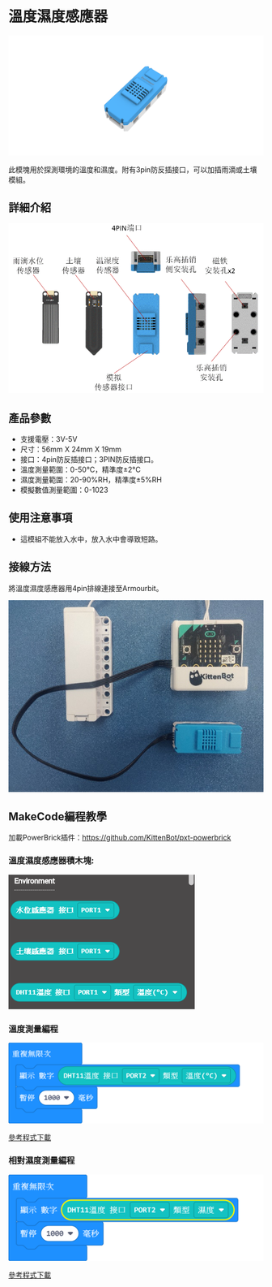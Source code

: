 # 溫度濕度感應器

![](./images/05_05.png)

此模塊用於探測環境的溫度和濕度。附有3pin防反插接口，可以加插雨滴或土壤模組。

## 詳細介紹

![](./images/05_04.png)

## 產品參數

- 支援電壓：3V-5V
- 尺寸：56mm X 24mm X 19mm
- 接口：4pin防反插接口；3PIN防反插接口。
- 溫度測量範圍：0-50°C，精準度±2°C
- 濕度測量範圍：20-90%RH，精準度±5%RH
- 模擬數值測量範圍：0-1023

## 使用注意事項

- 這模組不能放入水中，放入水中會導致短路。

## 接線方法

將溫度濕度感應器用4pin排線連接至Armourbit。

![](./images/enviroCon.jpg)

## MakeCode編程教學

加載PowerBrick插件：https://github.com/KittenBot/pxt-powerbrick

### 溫度濕度感應器積木塊:

![](./images/environmentblocks.png)

### 溫度測量編程

![](./images/temp.png)

[參考程式下載](www.google.com)

### 相對濕度測量編程

![](./images/RH.png)

[參考程式下載](www.google.com)
